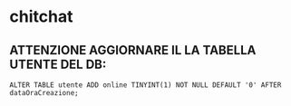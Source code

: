 # chitchat
## ATTENZIONE AGGIORNARE IL LA TABELLA UTENTE DEL DB: 

```
ALTER TABLE utente ADD online TINYINT(1) NOT NULL DEFAULT '0' AFTER dataOraCreazione;
```
